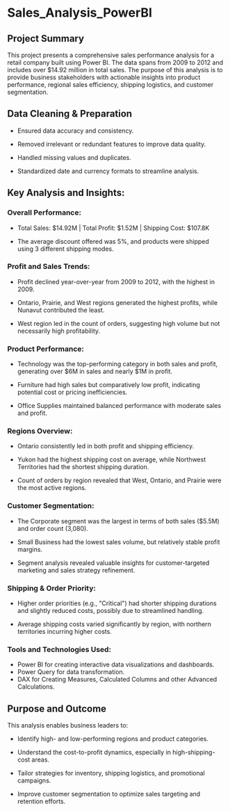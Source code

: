 # Sales_Analysis_PowerBI
## Project Summary
This project presents a comprehensive sales performance analysis for a retail company built using Power BI. The data spans from 2009 to 2012 and includes over $14.92 million in total sales. The purpose of this analysis is to provide business stakeholders with actionable insights into product performance, regional sales efficiency, shipping logistics, and customer segmentation.

## Data Cleaning & Preparation
- Ensured data accuracy and consistency.

- Removed irrelevant or redundant features to improve data quality.

- Handled missing values and duplicates.

- Standardized date and currency formats to streamline analysis.

## Key Analysis and Insights:
### Overall Performance:

- Total Sales: $14.92M | Total Profit: $1.52M | Shipping Cost: $107.8K

- The average discount offered was 5%, and products were shipped using 3 different shipping modes.

### Profit and Sales Trends:

- Profit declined year-over-year from 2009 to 2012, with the highest in 2009.

- Ontario, Prairie, and West regions generated the highest profits, while Nunavut contributed the least.

- West region led in the count of orders, suggesting high volume but not necessarily high profitability.

### Product Performance:

- Technology was the top-performing category in both sales and profit, generating over $6M in sales and nearly $1M in profit.

- Furniture had high sales but comparatively low profit, indicating potential cost or pricing inefficiencies.

- Office Supplies maintained balanced performance with moderate sales and profit.

### Regions Overview:

- Ontario consistently led in both profit and shipping efficiency.

- Yukon had the highest shipping cost on average, while Northwest Territories had the shortest shipping duration.

- Count of orders by region revealed that West, Ontario, and Prairie were the most active regions.

### Customer Segmentation:

- The Corporate segment was the largest in terms of both sales ($5.5M) and order count (3,080).

- Small Business had the lowest sales volume, but relatively stable profit margins.

- Segment analysis revealed valuable insights for customer-targeted marketing and sales strategy refinement.  

### Shipping & Order Priority:

- Higher order priorities (e.g., "Critical") had shorter shipping durations and slightly reduced costs, possibly due to streamlined handling.

- Average shipping costs varied significantly by region, with northern territories incurring higher costs.

### Tools and Technologies Used:
- Power BI for creating interactive data visualizations and dashboards.
- Power Query for data transformation.
- DAX for Creating Measures, Calculated Columns and other Advanced Calculations.

## Purpose and Outcome
This analysis enables business leaders to:

- Identify high- and low-performing regions and product categories.

- Understand the cost-to-profit dynamics, especially in high-shipping-cost areas.

- Tailor strategies for inventory, shipping logistics, and promotional campaigns.

- Improve customer segmentation to optimize sales targeting and retention efforts.
